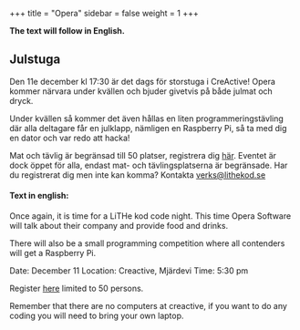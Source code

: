 +++
title = "Opera"
sidebar = false
weight = 1
+++

**The text will follow in English.**

## Julstuga
Den 11e december kl 17:30 är det dags för storstuga i CreActive! Opera kommer närvara under kvällen och bjuder givetvis på både julmat och dryck.

Under kvällen så kommer det även hållas en liten programmeringstävling där alla deltagare får en julklapp, nämligen en Raspberry Pi, så ta med dig en dator och var redo att hacka!

Mat och tävlig är begränsad till 50 platser, registrera dig [här](https://goo.gl/forms/HeiuF1lKZnh97v9j1). Eventet är dock  öppet för alla, endast mat- och tävlingsplatserna är begränsade. Har du registrerat dig men inte kan komma? Kontakta verks@lithekod.se

#### Text in english:
Once again, it is time for a LiTHe kod code night. This time Opera Software will talk about their company and provide food and drinks.

There will also be a small programming competition where all contenders will get a Raspberry Pi.

Date: December 11
Location: Creactive, Mjärdevi
Time: 5:30 pm

Register [here](https://goo.gl/forms/HeiuF1lKZnh97v9j1) limited to 50 persons.

Remember that there are no computers at creactive, if you want to do any coding you will need to bring your own laptop.

